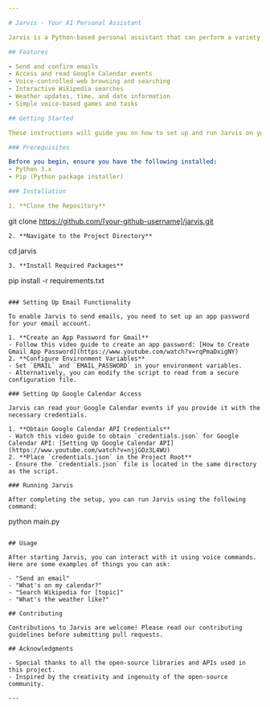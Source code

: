 ```yaml
---

# Jarvis - Your AI Personal Assistant

Jarvis is a Python-based personal assistant that can perform a variety of tasks such as sending emails, accessing calendar events, browsing the web, and much more.

## Features

- Send and confirm emails
- Access and read Google Calendar events
- Voice-controlled web browsing and searching
- Interactive Wikipedia searches
- Weather updates, time, and date information
- Simple voice-based games and tasks

## Getting Started

These instructions will guide you on how to set up and run Jarvis on your local machine.

### Prerequisites

Before you begin, ensure you have the following installed:
- Python 3.x
- Pip (Python package installer)

### Installation

1. **Clone the Repository**
   ```
   git clone https://github.com/[your-github-username]/jarvis.git
   ```
2. **Navigate to the Project Directory**
   ```
   cd jarvis
   ```
3. **Install Required Packages**
   ```
   pip install -r requirements.txt
   ```

### Setting Up Email Functionality

To enable Jarvis to send emails, you need to set up an app password for your email account.

1. **Create an App Password for Gmail**
   - Follow this video guide to create an app password: [How to Create Gmail App Password](https://www.youtube.com/watch?v=rqPmaDxigNY)
2. **Configure Environment Variables**
   - Set `EMAIL` and `EMAIL_PASSWORD` in your environment variables.
   - Alternatively, you can modify the script to read from a secure configuration file.

### Setting Up Google Calendar Access

Jarvis can read your Google Calendar events if you provide it with the necessary credentials.

1. **Obtain Google Calendar API Credentials**
   - Watch this video guide to obtain `credentials.json` for Google Calendar API: [Setting Up Google Calendar API](https://www.youtube.com/watch?v=njjGOz3L4WU)
2. **Place `credentials.json` in the Project Root**
   - Ensure the `credentials.json` file is located in the same directory as the script.

### Running Jarvis

After completing the setup, you can run Jarvis using the following command:

```
python main.py
```

## Usage

After starting Jarvis, you can interact with it using voice commands. Here are some examples of things you can ask:

- "Send an email"
- "What's on my calendar?"
- "Search Wikipedia for [topic]"
- "What's the weather like?"

## Contributing

Contributions to Jarvis are welcome! Please read our contributing guidelines before submitting pull requests.

## Acknowledgments

- Special thanks to all the open-source libraries and APIs used in this project.
- Inspired by the creativity and ingenuity of the open-source community.

---
```

